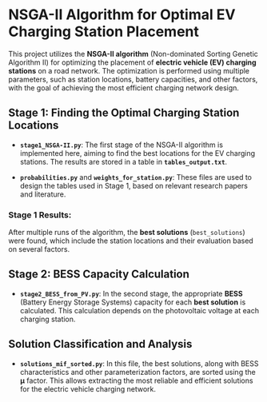 # NSGA-II Algorithm for Optimal EV Charging Station Placement

This project utilizes the **NSGA-II algorithm** (Non-dominated Sorting Genetic Algorithm II) for optimizing the placement of **electric vehicle (EV) charging stations** on a road network. The optimization is performed using multiple parameters, such as station locations, battery capacities, and other factors, with the goal of achieving the most efficient charging network design.

## Stage 1: Finding the Optimal Charging Station Locations

- **`stage1_NSGA-II.py`**: The first stage of the NSGA-II algorithm is implemented here, aiming to find the best locations for the EV charging stations. The results are stored in a table in **`tables_output.txt`**.

- **`probabilities.py`** and **`weights_for_station.py`**: These files are used to design the tables used in Stage 1, based on relevant research papers and literature.

### Stage 1 Results:
After multiple runs of the algorithm, the **best solutions** (`best_solutions`) were found, which include the station locations and their evaluation based on several factors.

## Stage 2: BESS Capacity Calculation

- **`stage2_BESS_from_PV.py`**: In the second stage, the appropriate **BESS** (Battery Energy Storage Systems) capacity for each **best solution** is calculated. This calculation depends on the photovoltaic voltage at each charging station.

## Solution Classification and Analysis

- **`solutions_mif_sorted.py`**: In this file, the best solutions, along with BESS characteristics and other parameterization factors, are sorted using the **μ** factor. This allows extracting the most reliable and efficient solutions for the electric vehicle charging network.

